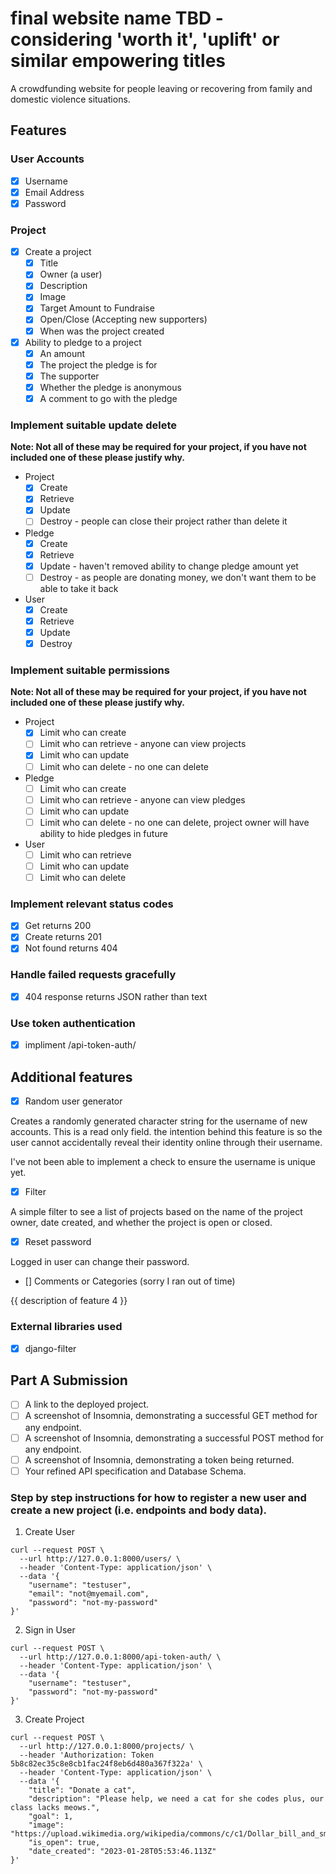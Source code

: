 # final website name TBD - considering 'worth it', 'uplift' or similar empowering titles

A crowdfunding website for people leaving or recovering from family and domestic violence situations.

## Features

### User Accounts

- [X] Username
- [X] Email Address
- [X] Password

### Project

- [X] Create a project
  - [X] Title
  - [X] Owner (a user)
  - [X] Description
  - [X] Image
  - [X] Target Amount to Fundraise
  - [X] Open/Close (Accepting new supporters)
  - [X] When was the project created
- [X] Ability to pledge to a project
  - [X] An amount
  - [X] The project the pledge is for
  - [X] The supporter
  - [X] Whether the pledge is anonymous
  - [X] A comment to go with the pledge
  
### Implement suitable update delete

**Note: Not all of these may be required for your project, if you have not included one of these please justify why.**

- Project
  - [X] Create
  - [X] Retrieve
  - [X] Update
  - [ ] Destroy - people can close their project rather than delete it
- Pledge
  - [X] Create
  - [X] Retrieve
  - [X] Update - haven't removed ability to change pledge amount yet
  - [ ] Destroy - as people are donating money, we don't want them to be able to take it back
- User
  - [X] Create
  - [X] Retrieve
  - [X] Update
  - [X] Destroy

### Implement suitable permissions

**Note: Not all of these may be required for your project, if you have not included one of these please justify why.**

- Project
  - [X] Limit who can create
  - [ ] Limit who can retrieve - anyone can view projects
  - [X] Limit who can update
  - [ ] Limit who can delete - no one can delete
- Pledge
  - [ ] Limit who can create
  - [ ] Limit who can retrieve - anyone can view pledges
  - [ ] Limit who can update
  - [ ] Limit who can delete - no one can delete, project owner will have ability to hide pledges in future
- User
  - [ ] Limit who can retrieve
  - [ ] Limit who can update
  - [ ] Limit who can delete

### Implement relevant status codes

- [X] Get returns 200
- [X] Create returns 201
- [X] Not found returns 404

### Handle failed requests gracefully 

- [X] 404 response returns JSON rather than text

### Use token authentication

- [X] impliment /api-token-auth/

## Additional features

- [X] Random user generator

Creates a randomly generated character string for the username of new accounts. This is a read only field. the intention behind this feature is so the user cannot accidentally reveal their identity online through their username. 

I've not been able to implement a check to ensure the username is unique yet.

- [X] Filter

A simple filter to see a list of projects based on the name of the project owner, date created, and whether the project is open or closed.

- [X] Reset password

Logged in user can change their password.

- [] Comments or Categories (sorry I ran out of time)

{{ description of feature 4 }}

### External libraries used

- [X] django-filter


## Part A Submission

- [ ] A link to the deployed project.
- [ ] A screenshot of Insomnia, demonstrating a successful GET method for any endpoint.
- [ ] A screenshot of Insomnia, demonstrating a successful POST method for any endpoint.
- [ ] A screenshot of Insomnia, demonstrating a token being returned.
- [ ] Your refined API specification and Database Schema.

### Step by step instructions for how to register a new user and create a new project (i.e. endpoints and body data).

1. Create User

```shell
curl --request POST \
  --url http://127.0.0.1:8000/users/ \
  --header 'Content-Type: application/json' \
  --data '{
	"username": "testuser",
	"email": "not@myemail.com",
	"password": "not-my-password"
}'
```

2. Sign in User

```shell
curl --request POST \
  --url http://127.0.0.1:8000/api-token-auth/ \
  --header 'Content-Type: application/json' \
  --data '{
	"username": "testuser",
	"password": "not-my-password"
}'
```

3. Create Project

```shell
curl --request POST \
  --url http://127.0.0.1:8000/projects/ \
  --header 'Authorization: Token 5b8c82ec35c8e8cb1fac24f8eb6d480a367f322a' \
  --header 'Content-Type: application/json' \
  --data '{
	"title": "Donate a cat",
	"description": "Please help, we need a cat for she codes plus, our class lacks meows.",
	"goal": 1,
	"image": "https://upload.wikimedia.org/wikipedia/commons/c/c1/Dollar_bill_and_small_change.jpg",
	"is_open": true,
	"date_created": "2023-01-28T05:53:46.113Z"
}'
```